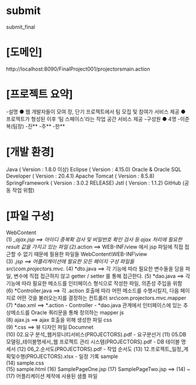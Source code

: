 # submit
submit_final

# [도메인]
http://localhost:8090/FinalProject001/projectorsmain.action

# [프로젝트 요약]
-설명
● 웹 개발자들이 모여 장, 단기 프로젝트에서 팀 모집 및 참여가 서비스 제공
● 프로젝트가 형성된 이후 ‘팀 스페이스’라는 작업 공간 서비스 제공
-구성원
● 4명
-이준복(팀장)
-진**
-주**
-한**

# [개발 환경]
Java ( Version : 1.8.0 이상)
Eclipse ( Version : 4.15.0)
Oracle & Oracle SQL Developer ( Version : 20.4.1)
Apache Tomcat ( Version : 8.5.8)
SpringFramework ( Version : 3.0.2 RELEASE)
Jstl ( Version : 1.1.2)
GitHub (공동 작업 위함)

# [파일 구성]
WebContent\
(1) *_ajax.jsp ==> 아이디 중복확 검사 및 비밀번호 확인 검사 등 ajax 처리에 필요한 result 값을 가지고 있는 파일
(2)*.action ==> WEB-INF/view 에서 jsp 파일에 직접 접근할 수 없기 때문에 필용한 파일들
WebContent\WEB-INF\view\
(3) *.jsp ==> 어플리케이션에 필요한 모든 페이지 구성 파일들
src\com.projectors.mvc.*
(4) *dto.java  ==> 각 기능에 따라 필요한 변수들을 담을 파일,  변수에 직접 접근하지 않고 getter / setter 를 통해 접근한다.
(5) *dao.java  ==> 각 기능에 따라 필요한 메소드를 인터페이스 형식으로 작성한 파일, 의존성 주입을 위함
(6) *Controller.java ==> 각 .action 호출에 따라 어떤 메소드를 수행시킬지, 다음 페이지로 어떤 것을 불러오는지를 결정하는 컨트롤러
src\com.projectors.mvc.mapper
(7) *dao.xml ==> *.action - Controller - *dao.java  관계에서 인터페이스에 있는 추상메소드를 Oracle 쿼리문을 통해 정의하는 mapper 
js\
(8) ajax.js ==> ajax 호출을 위해 생성한 파일
css\
(9) *.css ==> 뷰 디자인 파일
Documnet\
(10)  02.요구 분석_웹커뮤니티서비스(PROJECTORS).pdf   -  요구분선거
(11)  05.DB모델링_테이블명세서_웹 프로젝트 관리 시스템(PROJECTORS).pdf - DB 테이블 명세서
(12)  06_2.순서도(PROJECTORS).pdf  - 작업 순서도
(13)  12.프로젝트_일정_계획및수행(PROJECTORS).xlsx  - 일정 기록
sample\
(14) sample.css     
(15) sample.html
(16) SamplePageOne.jsp
(17) SamplePageTwo.jsp
==> (14) ~ (17) 어플리케이션 제작에 사용된 샘플 파일
